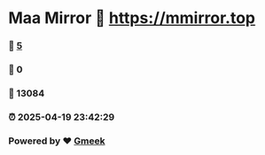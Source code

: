 # Maa Mirror :link: https://mmirror.top 
### :page_facing_up: [5](https://mmirror.top/tag.html) 
### :speech_balloon: 0 
### :hibiscus: 13084 
### :alarm_clock: 2025-04-19 23:42:29 
### Powered by :heart: [Gmeek](https://github.com/Meekdai/Gmeek)
